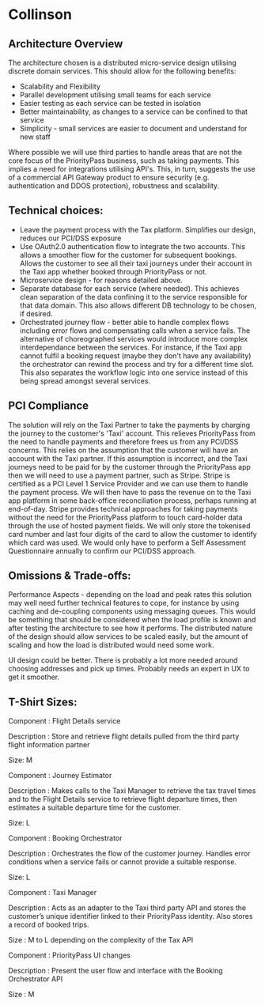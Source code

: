 # Collinson

Architecture Overview
---------------------

The architecture chosen is a distributed micro-service design utilising discrete domain services. This should allow for the following benefits:
- Scalability and Flexibility
- Parallel development utilising small teams for each service
- Easier testing as each service can be tested in isolation
- Better maintainability, as changes to a service can be confined to that service
- Simplicity - small services are easier to document and understand for new staff

Where possible we will use third parties to handle areas that are not the core focus of the PriorityPass business, such as taking payments. This implies a need for integrations utilising API's. This, in turn, suggests the use of a commercial API Gateway product to ensure security (e.g. authentication and DDOS protection), robustness and scalability.

Technical choices:
------------------

- Leave the payment process with the Tax platform. Simplifies our design, reduces our PCI/DSS exposure
- Use OAuth2.0 authentication flow to integrate the two accounts. This allows a smoother flow for the customer for subsequent bookings. Allows the customer to see all their taxi journeys under their account in the Taxi app whether booked through PriorityPass or not.
- Microservice design - for reasons detailed above.
- Separate database for each service (where needed). This achieves clean separation of the data confining it to the service responsible for that data domain. This also allows different DB technology to be chosen, if desired.
- Orchestrated journey flow - better able to handle complex flows including error flows and compensating calls when a service fails. The alternative of choreographed services would introduce more complex interdependance between the services. For instance, if the Taxi app cannot fulfil a booking request (maybe they don't have any availability) the orchestrator can rewind the process and try for a different time slot.
This also separates the workflow logic into one service instead of this being spread amongst several services.


PCI Compliance
--------------

The solution will rely on the Taxi Partner to take the payments by charging the journey to the customer's 'Taxi' account. This relieves PriorityPass from the need to handle payments and therefore frees us from any PCI/DSS concerns.
This relies on the assumption that the customer will have an account with the Taxi partner.
If this assumption is incorrect, and the Taxi journeys need to be paid for by the customer through the PriorityPass app then we will need to use a payment partner, such as Stripe. Stripe is certified as a PCI Level 1 Service Provider and we can use them to handle the payment process. We will then have to pass the revenue on to the Taxi app platform in some back-office reconciliation process, perhaps running at end-of-day. Stripe provides technical approaches for taking payments without the need for the PriorityPass platform to touch card-holder data through the use of hosted payment fields. We will only store the tokenised card number and last four digits of the card to allow the customer to identify which card was used. We would only have to perform a Self Assessment Questionnaire annually to confirm our PCI/DSS approach.


Omissions & Trade-offs:
-----------------------

Performance Aspects - depending on the load and peak rates this solution may well need further technical features to cope, for instance by using caching and de-coupling components using messaging queues. This would be something that should be considered when the load profile is known and after testing the architecture to see how it performs. The distributed nature of the design should allow services to be scaled easily, but the amount of scaling and how the load is distributed would need some work.

UI design could be better. There is probably a lot more needed around choosing addresses and pick up times. Probably needs an expert in UX to get it smoother.





T-Shirt Sizes:
--------------

Component :   Flight Details service

Description : Store and retrieve flight details pulled from the third party flight information partner

Size: M


Component :   Journey Estimator

Description : Makes calls to the Taxi Manager to retrieve the tax travel times and to the Flight Details service to retrieve flight departure times, then estimates a suitable departure time for the customer.

Size: L


Component :   Booking Orchestrator

Description : Orchestrates the flow of the customer journey. Handles error conditions when a service fails or cannot provide a suitable response.      

Size: L


Component :   Taxi Manager 

Description : Acts as an adapter to the Taxi third party API and stores the customer’s unique identifier linked to their PriorityPass identity. Also stores a record of booked trips.

Size : M to L depending on the complexity of the Tax API

                             
                            
Component :   PriorityPass UI changes

Description : Present the user flow and interface with the Booking Orchestrator API

Size : M




